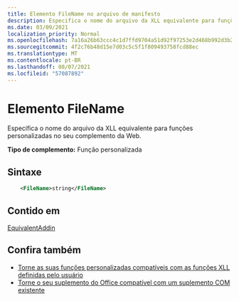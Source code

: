 ```yaml
---
title: Elemento FileName no arquivo de manifesto
description: Especifica o nome do arquivo da XLL equivalente para funções personalizadas no seu complemento da Web.
ms.date: 03/09/2021
localization_priority: Normal
ms.openlocfilehash: 7a16a26b63ccc4c1d7ffd9704a51d92f97253e2d468b992d3b2231bb92b40279
ms.sourcegitcommit: 4f2c76b48d15e7d03c5c5f1f809493758fcd88ec
ms.translationtype: MT
ms.contentlocale: pt-BR
ms.lasthandoff: 08/07/2021
ms.locfileid: "57087892"
---
```

# <a name="filename-element"></a>Elemento FileName

Especifica o nome do arquivo da XLL equivalente para funções personalizadas no seu complemento da Web.

**Tipo de complemento:** Função personalizada

## <a name="syntax"></a>Sintaxe

```XML
    <FileName>string</FileName>  
```

## <a name="contained-in"></a>Contido em

[EquivalentAddin](equivalentaddin.md)


## <a name="see-also"></a>Confira também

- [Torne as suas funções personalizadas compatíveis com as funções XLL definidas pelo usuário](../../excel/make-custom-functions-compatible-with-xll-udf.md)
- [Torne o seu suplemento do Office compatível com um suplemento COM existente](../../develop/make-office-add-in-compatible-with-existing-com-add-in.md)